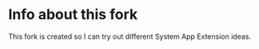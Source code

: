 # Info about this fork

This fork is created so I can try out different System App Extension ideas.
